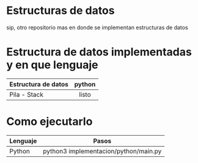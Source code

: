 # Estructuras de datos

sip, otro repositorio mas en donde se implementan estructuras de datos

# Estructura de datos implementadas y en que lenguaje

| Estructura de datos | python |
| :-------------- | :----------------:  |
| Pila - Stack  | listo |


# Como ejecutarlo

| Lenguaje  | Pasos |
| :-------------- | :----------------:  |
| Python    | python3 implementacion/python/main.py |